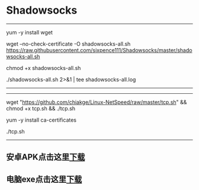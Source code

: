 # Shadowsocks

-----------------------------------------

yum -y install wget



wget –no-check-certificate -O shadowsocks-all.sh https://raw.githubusercontent.com/sixpence111/Shadowsocks/master/shadowsocks-all.sh

chmod +x shadowsocks-all.sh

./shadowsocks-all.sh 2>&1 | tee shadowsocks-all.log


-----------------------------------------


-----------------------------------------

wget "https://github.com/chiakge/Linux-NetSpeed/raw/master/tcp.sh" && chmod +x tcp.sh && ./tcp.sh

yum -y install ca-certificates


 ./tcp.sh
 
 -----------------------------------------
 
 ## 安卓APK点击这里<a href="https://github.com/sixpence111/Shadowsocks/raw/master/shadowsocks-nightly-4.1.8.apk">下载</a>
 
##  电脑exe点击这里<a href="https://github.com/sixpence111/Shadowsocks/raw/master/ShadowsocksR-4.7.0.rar">下载</a>
